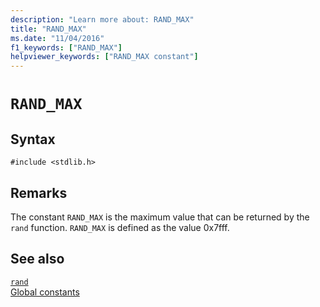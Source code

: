 ```yaml
---
description: "Learn more about: RAND_MAX"
title: "RAND_MAX"
ms.date: "11/04/2016"
f1_keywords: ["RAND_MAX"]
helpviewer_keywords: ["RAND_MAX constant"]
---
```

# `RAND_MAX`

## Syntax

```
#include <stdlib.h>
```

## Remarks

The constant `RAND_MAX` is the maximum value that can be returned by the `rand` function. `RAND_MAX` is defined as the value 0x7fff.

## See also

[`rand`](./reference/rand.md)\
[Global constants](./global-constants.md)
